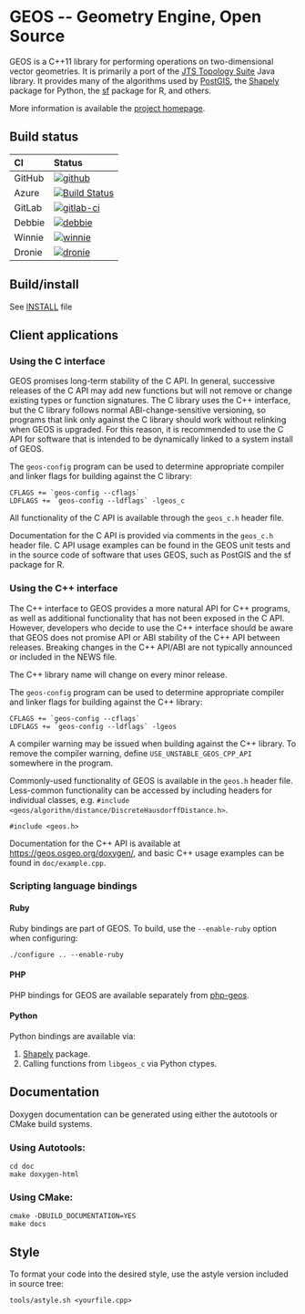 GEOS -- Geometry Engine, Open Source
====================================

GEOS is a C++11 library for performing operations on two-dimensional vector
geometries. It is primarily a port of the [JTS Topology
Suite](https://github.com/locationtech/jts) Java library.  It provides many of
the algorithms used by [PostGIS](http://www.postgis.net/), the
[Shapely](https://pypi.org/project/Shapely/) package for Python, the
[sf](https://github.com/r-spatial/sf) package for R, and others.

More information is available the [project homepage](https://trac.osgeo.org/geos).

## Build status

| CI  | Status |
|:--- |:------ |
| GitHub | [![github](https://github.com/libgeos/geos/workflows/CI/badge.svg?branch=3.8)](https://github.com/libgeos/geos/actions?query=workflow:CI+branch:3.8) |
| Azure | [![Build Status](https://dev.azure.com/libgeos/geos/_apis/build/status/libgeos.geos?branchName=3.8)](https://dev.azure.com/libgeos/geos/_build/latest?definitionId=2&branchName=3.8) |
| GitLab | [![gitlab-ci](https://gitlab.com/geos/libgeos/badges/3.8/pipeline.svg)](https://gitlab.com/geos/libgeos/commits/3.8) |
| Debbie | [![debbie](https://debbie.postgis.net/buildStatus/icon?job=GEOS_Branch_3.8)](https://debbie.postgis.net/view/GEOS/job/GEOS_Branch_3.8/) |
| Winnie | [![winnie](https://winnie.postgis.net:444/view/GEOS/job/GEOS_Branch_3.8/badge/icon)](https://winnie.postgis.net:444/view/GEOS/job/GEOS_Branch_3.8/) |
| Dronie | [![dronie](https://dronie.osgeo.org/api/badges/geos/geos/status.svg?branch=3.8)](https://dronie.osgeo.org/geos/geos?branch=3.8) |


## Build/install

See [INSTALL](./INSTALL) file

## Client applications

### Using the C interface

GEOS promises long-term stability of the C API. In general, successive releases
of the C API may add new functions but will not remove or change existing types
or function signatures. The C library uses the C++ interface, but the C library
follows normal ABI-change-sensitive versioning, so programs that link only
against the C library should work without relinking when GEOS is upgraded. For
this reason, it is recommended to use the C API for software that is intended
to be dynamically linked to a system install of GEOS.

The `geos-config` program can be used to determine appropriate compiler and
linker flags for building against the C library:

    CFLAGS += `geos-config --cflags`
    LDFLAGS += `geos-config --ldflags` -lgeos_c

All functionality of the C API is available through the `geos_c.h` header file.

Documentation for the C API is provided via comments in the `geos_c.h` header
file. C API usage examples can be found in the GEOS unit tests and in the
source code of software that uses GEOS, such as PostGIS and the sf package
for R.

### Using the C++ interface

The C++ interface to GEOS provides a more natural API for C++ programs, as well
as additional functionality that has not been exposed in the C API.  However,
developers who decide to use the C++ interface should be aware that GEOS does
not promise API or ABI stability of the C++ API between releases.  Breaking
changes in the C++ API/ABI are not typically announced or included in the NEWS
file.

The C++ library name will change on every minor release.

The `geos-config` program can be used to determine appropriate compiler and
linker flags for building against the C++ library:

    CFLAGS += `geos-config --cflags`
    LDFLAGS += `geos-config --ldflags` -lgeos

A compiler warning may be issued when building against the C++ library. To
remove the compiler warning, define `USE_UNSTABLE_GEOS_CPP_API` somewhere
in the program.

Commonly-used functionality of GEOS is available in the `geos.h` header file.
Less-common functionality can be accessed by including headers for individual
classes, e.g. `#include <geos/algorithm/distance/DiscreteHausdorffDistance.h>`.

    #include <geos.h>

Documentation for the C++ API is available at https://geos.osgeo.org/doxygen/,
and basic C++ usage examples can be found in `doc/example.cpp`.


### Scripting language bindings

#### Ruby

Ruby bindings are part of GEOS. To build, use the `--enable-ruby` option
when configuring:

    ./configure .. --enable-ruby

#### PHP

PHP bindings for GEOS are available separately from
[php-geos](https://git.osgeo.org/gitea/geos/php-geos).

#### Python

Python bindings are available via:

 1. [Shapely](http://pypi.python.org/pypi/Shapely) package.
 2. Calling functions from `libgeos_c` via Python ctypes.


## Documentation

Doxygen documentation can be generated using either the autotools or CMake build
systems.

### Using Autotools:

    cd doc
    make doxygen-html

### Using CMake:

    cmake -DBUILD_DOCUMENTATION=YES
    make docs

## Style

To format your code into the desired style, use the astyle
version included in source tree:

    tools/astyle.sh <yourfile.cpp>

